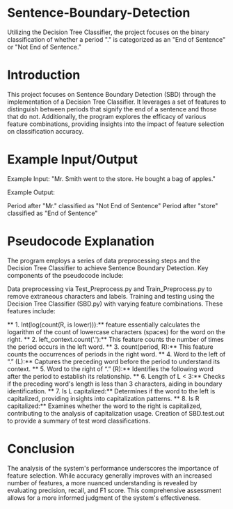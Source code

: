 # Sentence-Boundary-Detection
Utilizing the Decision Tree Classifier, the project focuses on the binary classification of whether a period "." is categorized as an "End of Sentence" or "Not End of Sentence." 

# Introduction

This project focuses on Sentence Boundary Detection (SBD) through the implementation of a Decision Tree Classifier. It leverages a set of features to distinguish between periods that signify the end of a sentence and those that do not. Additionally, the program explores the efficacy of various feature combinations, providing insights into the impact of feature selection on classification accuracy.

# Example Input/Output

Example Input:
"Mr. Smith went to the store. He bought a bag of apples."

Example Output:

Period after "Mr." classified as "Not End of Sentence"
Period after "store" classified as "End of Sentence"

# Pseudocode Explanation
The program employs a series of data preprocessing steps and the Decision Tree Classifier to achieve Sentence Boundary Detection. Key components of the pseudocode include:

Data preprocessing via Test_Preprocess.py and Train_Preprocess.py to remove extraneous characters and labels.
Training and testing using the Decision Tree Classifier (SBD.py) with varying feature combinations. These features include:

  ** 1. Int(log(count(R, is lower))):**
   feature essentially calculates the logarithm of the count of lowercase characters (spaces) for the word on the right.
 **  2. left_context.count('.'):**
   This feature counts the number of times the period occurs in the left word.
  ** 3. count(period, R):**
   This feature counts the occurrences of periods in the right word.
**   4.  Word to the left of “.” (L):**
   Captures the preceding word before the period to understand its context.
**   5. Word to the right of “.” (R):**
   Identifies the following word after the period to establish its relationship.
 **  6. Length of L < 3:**
    Checks if the preceding word's length is less than 3 characters, aiding in boundary identification.
**   7. Is L capitalized:**
   Determines if the word to the left is capitalized, providing insights into capitalization patterns.
**   8.  Is R capitalized:**
   Examines whether the word to the right is capitalized, contributing to the analysis of capitalization usage.
   Creation of SBD.test.out to provide a summary of test word classifications.

# Conclusion
The analysis of the system's performance underscores the importance of feature selection. While accuracy generally improves with an increased number of features, a more nuanced understanding is revealed by evaluating precision, recall, and F1 score. This comprehensive assessment allows for a more informed judgment of the system's effectiveness.







